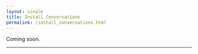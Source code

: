 ```yaml
---
layout: single
title: Install Conversations
permalink: /install_conversations.html
---
```


Coming soon.
<br>
<hr>
